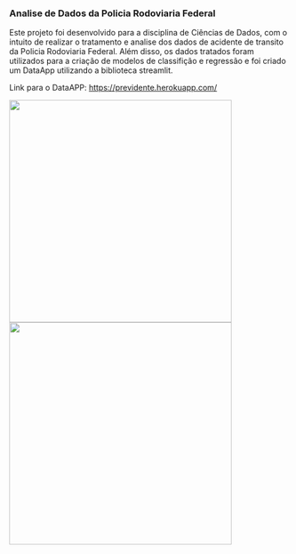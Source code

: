 ### Analise de Dados da Policia Rodoviaria Federal

Este projeto foi desenvolvido para a disciplina de Ciências de Dados, com o intuito de realizar o tratamento e analise dos dados de acidente de transito da Policia Rodoviaria Federal. Além disso, os dados tratados foram utilizados para a criação de modelos de classifição e regressão e foi criado um DataApp utilizando a biblioteca streamlit.  

Link para o DataAPP: https://previdente.herokuapp.com/

<img src="imagens/1.png" width="400" align="center"/>

<img src="imagens/2.png" width="400" align="center"/>
